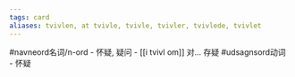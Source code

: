 ```yaml
---
tags: card
aliases: tvivlen, at tvivle, tvivle, tvivler, tvivlede, tvivlet
---
```


#navneord名词/n-ord 
	- 怀疑, 疑问
	- [[i tvivl om]] 对... 存疑
#udsagnsord动词 
	- 怀疑
